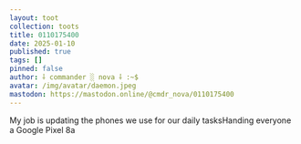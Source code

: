 ```yaml
---
layout: toot
collection: toots
title: 0110175400
date: 2025-01-10
published: true
tags: []
pinned: false
author: ⸸ commander ░ nova ⸸ :~$
avatar: /img/avatar/daemon.jpeg
mastodon: https://mastodon.online/@cmdr_nova/0110175400
---
```


My job is updating the phones we use for our daily tasksHanding everyone a Google Pixel 8a
